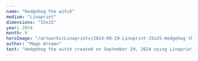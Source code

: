 ```yaml
---
name: "Hedgehog the witch"
medium: "Linoprint"
dimensions: "15x15"
year: 2024
month: 9
heroImage: "/artworks/Linoprints/2024-09-29-Linoprint-15x15-Hedgehog the witch.jpeg"
author: "Mago Arsaev"
text: "Hedgehog the witch created on September 29, 2024 using Linoprint, size 15x15."
---
```

